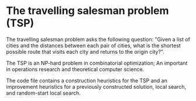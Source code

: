 # The travelling salesman problem (TSP)
The travelling salesman problem asks the following question: "Given a list of cities and the distances between each pair of cities, what is the shortest possible route that visits each city and returns to the origin city?".

The TSP is an NP-hard problem in combinatorial optimization; An important in operations research and theoretical computer science.

The code file contains a construction heuristics for the TSP and an improvement heuristics for a previously constructed solution, local search, and random-start local search.
